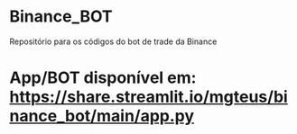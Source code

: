 # Binance_BOT
Repositório para os códigos do bot de trade da Binance

# App/BOT disponível em: https://share.streamlit.io/mgteus/binance_bot/main/app.py
